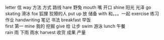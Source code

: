 letter      信
way         方法  方式   路线
hare        野兔
mouth       嘴  开口
shine       阳光   光泽
go  skating 滑冰
fox         狐狸  狡猾的人
put  up     放   储备
with        和。。。一起
exercise    练习   作业
handwriting 笔记  书法
breakfast   早饭  
first       第一
mine        我的  挖掘
give        给   让步 
swim        游泳
lunch       午餐   
rain        雨   下雨  雨水
harvest     收货   成果  产量
